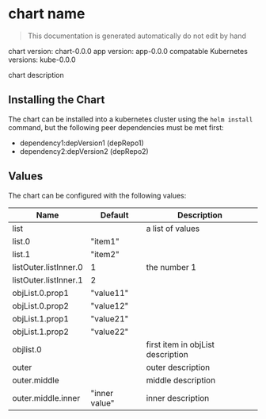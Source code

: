 # chart name

> This documentation is generated automatically do not edit by hand

chart version: chart-0.0.0
app version: app-0.0.0
compatable Kubernetes versions: kube-0.0.0

chart description

## Installing the Chart

The chart can be installed into a kubernetes cluster using the `helm install` command,
but the following peer dependencies must be met first:

  - dependency1:depVersion1 (depRepo1)
  - dependency2:depVersion2 (depRepo2)

## Values

The chart can be configured with the following values:

| Name | Default | Description |
| - | - | - |
| list | | a list of values |
| list.0 | "item1" | |
| list.1 | "item2" | |
| listOuter.listInner.0 | 1 | the number 1 |
| listOuter.listInner.1 | 2 | |
| objList.0.prop1 | "value11" | |
| objList.0.prop2 | "value12" | |
| objList.1.prop1 | "value21" | |
| objList.1.prop2 | "value22" | |
| objlist.0 | | first item in objList description |
| outer | | outer description |
| outer.middle | | middle description  |
| outer.middle.inner | "inner value" | inner description |
